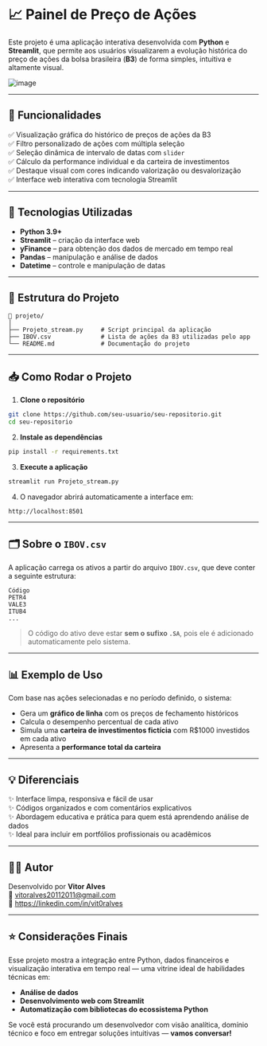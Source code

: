 
# 📈 Painel de Preço de Ações

Este projeto é uma aplicação interativa desenvolvida com **Python** e **Streamlit**, que permite aos usuários visualizarem a evolução histórica do preço de ações da bolsa brasileira (**B3**) de forma simples, intuitiva e altamente visual.


![image](https://github.com/user-attachments/assets/98d88b6b-5fab-4455-8843-a4d529b37095)


---

## 🚀 Funcionalidades

✅ Visualização gráfica do histórico de preços de ações da B3  
✅ Filtro personalizado de ações com múltipla seleção  
✅ Seleção dinâmica de intervalo de datas com `slider`  
✅ Cálculo da performance individual e da carteira de investimentos  
✅ Destaque visual com cores indicando valorização ou desvalorização  
✅ Interface web interativa com tecnologia Streamlit

---

## 🧠 Tecnologias Utilizadas

- **Python 3.9+**
- **Streamlit** – criação da interface web
- **yFinance** – para obtenção dos dados de mercado em tempo real
- **Pandas** – manipulação e análise de dados
- **Datetime** – controle e manipulação de datas

---

## 📂 Estrutura do Projeto

```
📁 projeto/
│
├── Projeto_stream.py     # Script principal da aplicação
├── IBOV.csv              # Lista de ações da B3 utilizadas pelo app
└── README.md             # Documentação do projeto
```

---

## 📥 Como Rodar o Projeto

1. **Clone o repositório**
```bash
git clone https://github.com/seu-usuario/seu-repositorio.git
cd seu-repositorio
```

2. **Instale as dependências**
```bash
pip install -r requirements.txt
```

3. **Execute a aplicação**
```bash
streamlit run Projeto_stream.py
```

4. O navegador abrirá automaticamente a interface em:
```
http://localhost:8501
```

---

## 🗂️ Sobre o `IBOV.csv`

A aplicação carrega os ativos a partir do arquivo `IBOV.csv`, que deve conter a seguinte estrutura:

```csv
Código
PETR4
VALE3
ITUB4
...
```

> O código do ativo deve estar **sem o sufixo `.SA`**, pois ele é adicionado automaticamente pelo sistema.

---

## 📊 Exemplo de Uso

Com base nas ações selecionadas e no período definido, o sistema:

- Gera um **gráfico de linha** com os preços de fechamento históricos
- Calcula o desempenho percentual de cada ativo
- Simula uma **carteira de investimentos fictícia** com R$1000 investidos em cada ativo
- Apresenta a **performance total da carteira**

---

## 💡 Diferenciais

✨ Interface limpa, responsiva e fácil de usar  
✨ Códigos organizados e com comentários explicativos  
✨ Abordagem educativa e prática para quem está aprendendo análise de dados  
✨ Ideal para incluir em portfólios profissionais ou acadêmicos

---

## 👨‍💻 Autor

Desenvolvido por **Vitor Alves**  
📧 vitoralves20112011@gmail.com  
💼 https://linkedin.com/in/vit0ralves

---

## ⭐ Considerações Finais

Esse projeto mostra a integração entre Python, dados financeiros e visualização interativa em tempo real — uma vitrine ideal de habilidades técnicas em:

- **Análise de dados**
- **Desenvolvimento web com Streamlit**
- **Automatização com bibliotecas do ecossistema Python**

Se você está procurando um desenvolvedor com visão analítica, domínio técnico e foco em entregar soluções intuitivas — **vamos conversar!**
